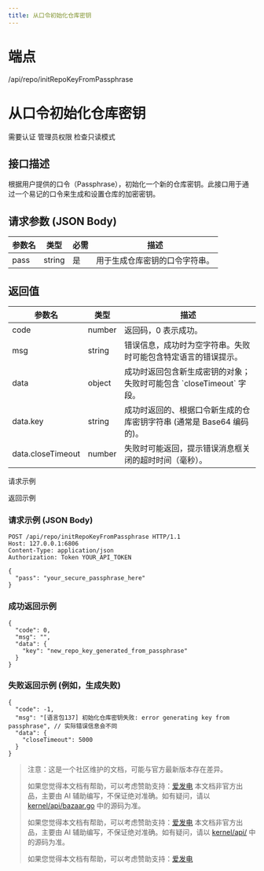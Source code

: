 ```yaml
---
title: 从口令初始化仓库密钥
---
```

# 端点

/api/repo/initRepoKeyFromPassphrase

# 从口令初始化仓库密钥

需要认证 管理员权限 检查只读模式

## 接口描述

根据用户提供的口令（Passphrase），初始化一个新的仓库密钥。此接口用于通过一个易记的口令来生成和设置仓库的加密密钥。

## 请求参数 (JSON Body)

| 参数名 | 类型 | 必需 | 描述 |
| --- | --- | --- | --- |
| pass | string | 是 | 用于生成仓库密钥的口令字符串。 |

## 返回值

| 参数名 | 类型 | 描述 |
| --- | --- | --- |
| code | number | 返回码，0 表示成功。 |
| msg | string | 错误信息，成功时为空字符串。失败时可能包含特定语言的错误提示。 |
| data | object | 成功时返回包含新生成密钥的对象；失败时可能包含 \`closeTimeout\` 字段。 |
| data.key | string | 成功时返回的、根据口令新生成的仓库密钥字符串 (通常是 Base64 编码的)。 |
| data.closeTimeout | number | 失败时可能返回，提示错误消息框关闭的超时时间（毫秒）。 |

请求示例

返回示例

### 请求示例 (JSON Body)

```
POST /api/repo/initRepoKeyFromPassphrase HTTP/1.1
Host: 127.0.0.1:6806
Content-Type: application/json
Authorization: Token YOUR_API_TOKEN

{
  "pass": "your_secure_passphrase_here"
}
```

### 成功返回示例

```
{
  "code": 0,
  "msg": "",
  "data": {
    "key": "new_repo_key_generated_from_passphrase"
  }
}
```

### 失败返回示例 (例如，生成失败)

```
{
  "code": -1,
  "msg": "[语言包137] 初始化仓库密钥失败: error generating key from passphrase", // 实际错误信息会不同
  "data": {
    "closeTimeout": 5000
  }
}
```

> 注意：这是一个社区维护的文档，可能与官方最新版本存在差异。
> 
> 如果您觉得本文档有帮助，可以考虑赞助支持：[爱发电](https://afdian.com/a/leolee9086?tab=feed)
> 本文档非官方出品，主要由 AI 辅助编写，不保证绝对准确。如有疑问，请以 [kernel/api/bazaar.go](https://github.com/siyuan-note/siyuan/blob/master/kernel/api/bazaar.go) 中的源码为准。
> 
> 如果您觉得本文档有帮助，可以考虑赞助支持：[爱发电](https://afdian.com/a/leolee9086?tab=feed)
> 本文档非官方出品，主要由 AI 辅助编写，不保证绝对准确。如有疑问，请以 [kernel/api/](https://github.com/siyuan-note/siyuan/blob/master/kernel/api/) 中的源码为准。
> 
> 如果您觉得本文档有帮助，可以考虑赞助支持：[爱发电](https://afdian.com/a/leolee9086?tab=feed)
